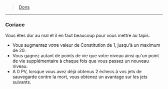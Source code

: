 ﻿---
!FeatItem
Id: feats_hd.md#coriace
ParentLink: feats_hd.md#dons
Name: Coriace
ParentName: Dons
NameLevel: 3
Attributes: {}
---
> [Dons](hd_feats.md)

---

### Coriace

Vous êtes dur au mal et il en faut beaucoup pour vous mettre au tapis.

* Vous augmentez votre valeur de Constitution de 1, jusqu'à un maximum de 20.
* Vous gagnez autant de points de vie que votre niveau ainsi qu'un point de vie supplémentaire à chaque fois que vous passez un nouveau niveau.
* A 0 PV, lorsque vous avez déjà obtenus 2 échecs à vos jets de sauvegarde contre la mort, vous obtenez un avantage sur les jets suivants.

